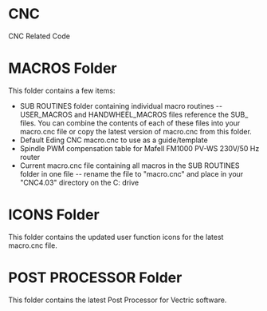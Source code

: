 # CNC
CNC Related Code

# MACROS Folder
This folder contains a few items:
- SUB ROUTINES folder containing individual macro routines
--USER_MACROS and HANDWHEEL_MACROS files reference the SUB_ files. You can combine the contents of each of these files into your macro.cnc file or copy the latest version of macro.cnc from this folder.
- Default Eding CNC macro.cnc to use as a guide/template
- Spindle PWM compensation table for Mafell FM1000 PV-WS 230V/50 Hz router
- Current macro.cnc file containing all macros in the SUB ROUTINES folder in one file
-- rename the file to "macro.cnc" and place in your "CNC4.03" directory on the C: drive

# ICONS Folder
This folder contains the updated user function icons for the latest macro.cnc file. 

# POST PROCESSOR Folder
This folder contains the latest Post Processor for Vectric software.
